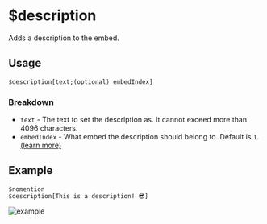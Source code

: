 # $description
Adds a description to the embed.

## Usage
```
$description[text;(optional) embedIndex]
```

### Breakdown
- `text` - The text to set the description as. It cannot exceed more than 4096 characters.
- `embedIndex` - What embed the description should belong to. Default is `1`. [(learn more)](/src/resources/embedIndexes.md)

## Example
```
$nomention
$description[This is a description! 😎]
```

![example](https://user-images.githubusercontent.com/69215413/125975247-34376dd7-faa1-4426-a774-59294a3962c0.png)
